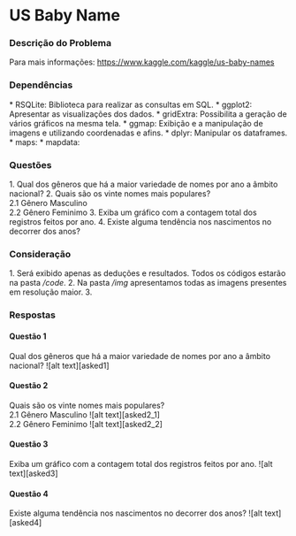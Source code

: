 <h1> US Baby Name </h1>


<h3>Descrição do Problema</h3>

Para mais informações: https://www.kaggle.com/kaggle/us-baby-names

<h3>Dependências</h3>
* RSQLite: Biblioteca para realizar as consultas em SQL.
* ggplot2: Apresentar as visualizações dos dados.
* gridExtra: Possibilita a geração de vários gráficos na mesma tela.
* ggmap: Exibição e a manipulação de imagens e utilizando coordenadas e afins.
* dplyr: Manipular os dataframes.
* maps: 
* mapdata: 

<h3>Questões</h3>
1. Qual dos gêneros que há a maior variedade de nomes por ano a âmbito nacional?
2. Quais são os vinte nomes mais populares?
<br></t>2.1 Gênero Masculino
<br></t>2.2 Gênero Feminimo
3. Exiba um gráfico com a contagem total dos registros feitos por ano.
4. Existe alguma tendência nos nascimentos no decorrer dos anos?

<h3>Consideração</h3>
1. Será exibido apenas as deduções e resultados. Todos os códigos estarão na pasta <i>/code</i>. 
2. Na pasta <i>/img</i> apresentamos todas as imagens presentes em resolução maior. 
3. 

<h3>Respostas</h3>
<h4>Questão 1</h3>
Qual dos gêneros que há a maior variedade de nomes por ano a âmbito nacional?
![alt text][asked1]

<h4>Questão 2</h3>
Quais são os vinte nomes mais populares?
<br></t>2.1 Gênero Masculino
![alt text][asked2_1]
<br></t>2.2 Gênero Feminimo
![alt text][asked2_2]

<h4>Questão 3</h3>
Exiba um gráfico com a contagem total dos registros feitos por ano.
![alt text][asked3]

<h4>Questão 4</h3>
Existe alguma tendência nos nascimentos no decorrer dos anos?
![alt text][asked4]

[asked1]: https://github.com/wyassue/teste/blob/master/img/%20answer1.png "Questão 1"
[asked2_1]: https://github.com/wyassue/teste/blob/master/img/%20answer2_F_v2.png "Questão 2"
[asked2_2]: https://github.com/wyassue/teste/blob/master/img/%20answer2_M_v2.png "Questão 2"
[asked3]: https://github.com/wyassue/teste/blob/master/img/%20answer3.png "Questão 3"
[asked4]: https://github.com/wyassue/teste/blob/master/img/%20answer4.png "Questão 4"

